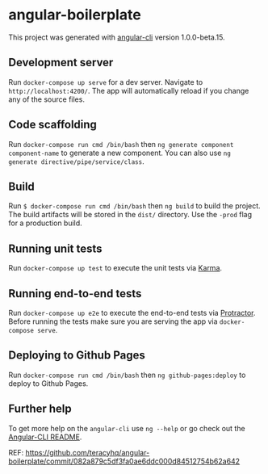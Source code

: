 # angular-boilerplate

This project was generated with [angular-cli](https://github.com/angular/angular-cli) version 1.0.0-beta.15.

## Development server
Run `docker-compose up serve` for a dev server. Navigate to `http://localhost:4200/`. The app will automatically reload if you change any of the source files.

## Code scaffolding

Run `docker-compose run cmd /bin/bash` then `ng generate component component-name` to generate a new component. You can also use `ng generate directive/pipe/service/class`.

## Build

Run `$ docker-compose run cmd /bin/bash` then `ng build` to build the project. The build artifacts will be stored in the `dist/` directory. Use the `-prod` flag for a production build.

## Running unit tests

Run `docker-compose up test` to execute the unit tests via [Karma](https://karma-runner.github.io).

## Running end-to-end tests

Run `docker-compose up e2e` to execute the end-to-end tests via [Protractor](http://www.protractortest.org/). 
Before running the tests make sure you are serving the app via `docker-compose serve`.

## Deploying to Github Pages

Run `docker-compose run cmd /bin/bash` then `ng github-pages:deploy` to deploy to Github Pages.

## Further help

To get more help on the `angular-cli` use `ng --help` or go check out the [Angular-CLI README](https://github.com/angular/angular-cli/blob/master/README.md).

REF: https://github.com/teracyhq/angular-boilerplate/commit/082a879c5df3fa0ae6ddc000d84512754b62a642